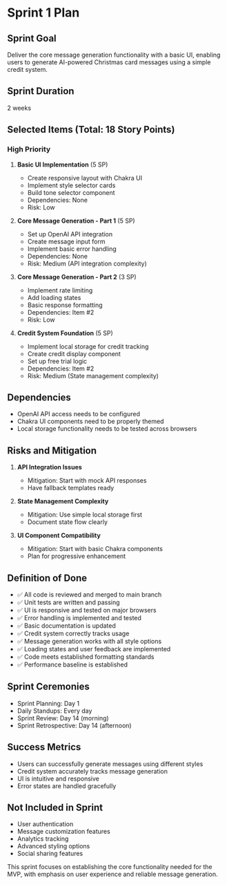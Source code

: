 # Sprint 1 Plan

## Sprint Goal

Deliver the core message generation functionality with a basic UI, enabling users to generate
AI-powered Christmas card messages using a simple credit system.

## Sprint Duration

2 weeks

## Selected Items (Total: 18 Story Points)

### High Priority

1. **Basic UI Implementation** (5 SP)

    - Create responsive layout with Chakra UI
    - Implement style selector cards
    - Build tone selector component
    - Dependencies: None
    - Risk: Low

2. **Core Message Generation - Part 1** (5 SP)

    - Set up OpenAI API integration
    - Create message input form
    - Implement basic error handling
    - Dependencies: None
    - Risk: Medium (API integration complexity)

3. **Core Message Generation - Part 2** (3 SP)

    - Implement rate limiting
    - Add loading states
    - Basic response formatting
    - Dependencies: Item #2
    - Risk: Low

4. **Credit System Foundation** (5 SP)
    - Implement local storage for credit tracking
    - Create credit display component
    - Set up free trial logic
    - Dependencies: Item #2
    - Risk: Medium (State management complexity)

## Dependencies

-   OpenAI API access needs to be configured
-   Chakra UI components need to be properly themed
-   Local storage functionality needs to be tested across browsers

## Risks and Mitigation

1. **API Integration Issues**

    - Mitigation: Start with mock API responses
    - Have fallback templates ready

2. **State Management Complexity**

    - Mitigation: Use simple local storage first
    - Document state flow clearly

3. **UI Component Compatibility**
    - Mitigation: Start with basic Chakra components
    - Plan for progressive enhancement

## Definition of Done

-   ✅ All code is reviewed and merged to main branch
-   ✅ Unit tests are written and passing
-   ✅ UI is responsive and tested on major browsers
-   ✅ Error handling is implemented and tested
-   ✅ Basic documentation is updated
-   ✅ Credit system correctly tracks usage
-   ✅ Message generation works with all style options
-   ✅ Loading states and user feedback are implemented
-   ✅ Code meets established formatting standards
-   ✅ Performance baseline is established

## Sprint Ceremonies

-   Sprint Planning: Day 1
-   Daily Standups: Every day
-   Sprint Review: Day 14 (morning)
-   Sprint Retrospective: Day 14 (afternoon)

## Success Metrics

-   Users can successfully generate messages using different styles
-   Credit system accurately tracks message generation
-   UI is intuitive and responsive
-   Error states are handled gracefully

## Not Included in Sprint

-   User authentication
-   Message customization features
-   Analytics tracking
-   Advanced styling options
-   Social sharing features

This sprint focuses on establishing the core functionality needed for the MVP, with emphasis on user
experience and reliable message generation.
